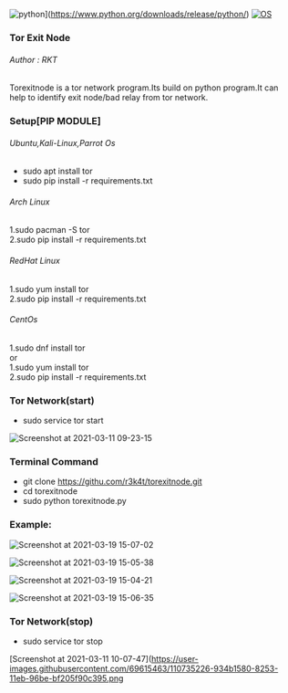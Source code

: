 ![python](https://img.shields.io/badge/Program-Python-brightgreen.svg)](https://www.python.org/downloads/release/python/)
[![OS](https://img.shields.io/badge/Tested%20On-Linux-yellowgreen.svg)](https://en.wikipedia.org/wiki/Linux)

### Tor Exit Node ###

<h6>Author : RKT</h6>

Torexitnode is a tor network program.Its build on python program.It can help to identify exit node/bad relay  from tor network.


### Setup[PIP MODULE] ###

<h6>Ubuntu,Kali-Linux,Parrot Os</h6>

+ sudo apt install tor
+ sudo pip install -r requirements.txt
<h6>Arch Linux</h6>
1.sudo pacman -S tor
<br>
2.sudo pip install -r requirements.txt
<h6>RedHat Linux</h6>
1.sudo yum install tor
<br>
2.sudo pip install -r requirements.txt
<h6>CentOs</h6>
1.sudo dnf install tor
<br>
or
<br>
1.sudo yum install tor
<br>
2.sudo pip install -r requirements.txt

### Tor Network(start) ###

+ sudo service tor start

![Screenshot at 2021-03-11 09-23-15](https://user-images.githubusercontent.com/69615463/110735201-7e6e8200-8253-11eb-8299-831674114143.png)

### Terminal Command ###

+ git clone https://githu.com/r3k4t/torexitnode.git
+ cd torexitnode
+ sudo python torexitnode.py

### Example: ###

![Screenshot at 2021-03-19 15-07-02](https://user-images.githubusercontent.com/69615463/111762040-bcf6e300-88ca-11eb-9f1a-6085d2822349.png)

![Screenshot at 2021-03-19 15-05-38](https://user-images.githubusercontent.com/69615463/111762169-e6177380-88ca-11eb-992d-82153609da83.png)

![Screenshot at 2021-03-19 15-04-21](https://user-images.githubusercontent.com/69615463/111762261-05160580-88cb-11eb-91b4-e53175ba1a92.png)

![Screenshot at 2021-03-19 15-06-35](https://user-images.githubusercontent.com/69615463/111762336-1f4fe380-88cb-11eb-9b6b-0f38b1889566.png)

### Tor Network(stop) ###

+ sudo service tor stop

[Screenshot at 2021-03-11 10-07-47](https://user-images.githubusercontent.com/69615463/110735226-934b1580-8253-11eb-96be-bf205f90c395.png

